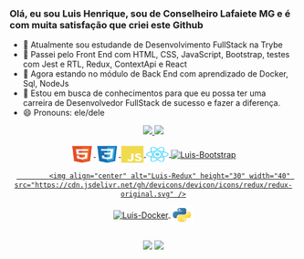 ### Olá, eu sou Luis Henrique, sou de Conselheiro Lafaiete MG e é com muita satisfação que criei este Github
- 🔭 Atualmente sou estudande de Desenvolvimento FullStack na Trybe
- 🌱 Passei pelo Front End com HTML, CSS, JavaScript, Bootstrap, testes com Jest e RTL, Redux, ContextApi e React
- 🌱 Agora estando no módulo de Back End com aprendizado de Docker, Sql, NodeJs
- :briefcase: Estou em busca de conhecimentos para que eu possa ter uma carreira de Desenvolvedor FullStack de sucesso e fazer a diferença.
- 😄 Pronouns: ele/dele

<div align="center">  
  <a href="https://github.com/senseyluiz">
  <img height="180em" src="https://github-readme-stats.vercel.app/api?username=senseyluiz&show_icons=true&theme=highcontrast&include_all_commits=true&count_private=true"/>
  <img height="180em" src="https://github-readme-stats.vercel.app/api/top-langs/?username=senseyluiz&layout=compact&langs_count=7&theme=highcontrast"/>
</div>

<div style="display: inline_block" align="center"><br>
  <img align="center" alt="Luis-HTML" height="30" width="40" style="margin-rigth: 50px" src="https://raw.githubusercontent.com/devicons/devicon/master/icons/html5/html5-original.svg">
  <img align="center" alt="Luis-CSS" height="30" width="40" src="https://raw.githubusercontent.com/devicons/devicon/master/icons/css3/css3-original.svg">
  <img align="center" alt="Luis-Js" height="30" width="40" src="https://raw.githubusercontent.com/devicons/devicon/master/icons/javascript/javascript-plain.svg">  
  <img align="center" alt="Luis-React" height="30" width="40" src="https://raw.githubusercontent.com/devicons/devicon/master/icons/react/react-original.svg">  
  <img align="center" alt="Luis-Bootstrap" height="30" width="40" src = "https://cdn.jsdelivr.net/gh/devicons/devicon/icons/bootstrap/bootstrap-original.svg" />
  
  
            <img align="center" alt="Luis-Redux" height="30" width="40" src="https://cdn.jsdelivr.net/gh/devicons/devicon/icons/redux/redux-original.svg" />
          
          
  <img align="center" alt="Luis-Docker" height="30" width="40" src="https://cdn.jsdelivr.net/gh/devicons/devicon/icons/docker/docker-original.svg" />     
  <img align="center" alt="Luis-Python" height="30" width="40" src="https://raw.githubusercontent.com/devicons/devicon/master/icons/python/python-original.svg">
</div>

##

<div align="center">
  <a href = "mailto:senseyluiz@gmail.com"><img src="https://img.shields.io/badge/-Gmail-%23333?style=for-the-badge&logo=gmail&logoColor=white" target="_blank"></a>
  <a href="https://www.linkedin.com/in/luishrocha/" target="_blank"><img src="https://img.shields.io/badge/-LinkedIn-%230077B5?style=for-the-badge&logo=linkedin&logoColor=white" target="_blank"></a>
  
</div>

